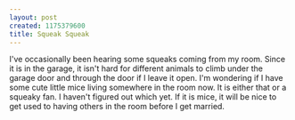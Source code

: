 ```yaml
--- 
layout: post
created: 1175379600
title: Squeak Squeak
---
```

I've occasionally been hearing some squeaks coming from my room.  Since it is in the garage, it isn't hard for different animals to climb under the garage door and through the door if I leave it open.  I'm wondering if I have some cute little mice living somewhere in the room now.  It is either that or a squeaky fan.  I haven't figured out which yet.  If it is mice, it will be nice to get used to having others in the room before I get married.
